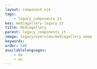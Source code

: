 ```yaml
---
layout: component.njk
tags: 
    - legacy_components_it
key: mediagallery-legacy_it
title: Mediagallery
parent: legacy_components_it
image: legacy/overview/mediagallery.webp
keywords: 
order: 140
availablelanguages: 
    - de
    - en
---
```



